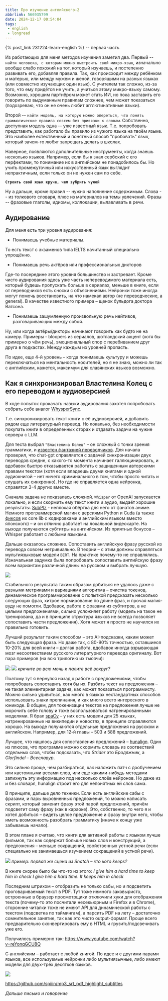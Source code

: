 ```yaml
---
title: Про изучение английского-2
abbrlink: 566935799
date: 2024-12-17 00:54:04
tags:
 - english
 - longread
---
```


{% post_link 231224-learn-english %} -- первая часть

Из работающих для меня методов изучения заметил два. Первый -- `найти человека, с которым можно выстроить свой микро-язык`, изначально вообще слабо похожий на тот, который изучаешь, и постепенно развивать его, добавляя правила. Так, как происходит между ребёнком и матерью, или между мужем и женой, говорящими на разных языках (или совместно изучающих один язык). С учителем так сложно, из-за того, что ему придётся не учить, а учиться этому микро-языку самому. Возможно, хорошим партнёром может стать ИИ, но пока заставить его говорить по выдуманным правилам сложнее, чем может показаться (подозреваю, что он не очень любит агглютинативные языки).

Второй -- `найти модель, на которую можно опереться, что понять грамматические правила совсем без привязки к словам`. Собственно, доступная модель одна -- уже известный язык. Т.е. попробовать представить, как работало бы правило из чужого языка на твоём языке. Это наиболее естественный и понятный способ "пробовать" язык, который зачем-то любят запрещать делать в школах.

Наверное, появляются дополнительные инструменты, когда знаешь несколько языков. Например, если бы я знал сербский с его перфектами, то понимание их в английском не понадобилось бы. Но учить промежуточный или искусственный язык выглядит непрактичным, если только он не нужен сам по себе.

**`Строить свой язык круче, чем зубрить чужой`**

Ну а дальше, кроме правил -- нужно наполнение содержимым.
Слова -- из толкового словаря, плюс из материалов на темы увлечений.
Фразы -- фразовые глаголы, идиомы, коллокации, вылавливать в речи.

## Аудирование

Для меня есть три уровня аудирования:

- Понимаешь учебные материалы. 

То есть текст с экзаменов типа IELTS начитанный специально упрощённо.

- Понимаешь речь актёров или профессиональных дикторов 

Где-то посередине этого уровня большинство и застревает. Кроме чисто аудирования здесь уже часть непереводимого материала есть, который будешь пропускать больше в сериалах, меньше в книге, если от переводчиков есть сноски с объяснениями. Нейронки тоже иногда могут помочь восстановить, на что намекал автор (не переводческие, а general). В качестве известного примера – щенок бульдога доктора Ватсона.

- Понимаешь зашумленную произвольную речь нейтивов, разговаривающих между собой. 

Ну, или когда актёры/дикторы начинают говорить как будто не на камеру. Примеры - bloopers из сериалов, шотландский акцент (хотя бы примерно о чём речь), эмоциональный спор с перебиванием друг друга в подкастах.
Между каждым из уровней пропасть.

По идее, еще 4-й уровень – когда понимаешь культуру и можешь переключаться на ментальность носителей, но я не знаю, можно ли так с английским, кажется, максимум для славянских языков возможно.

## Как я синхронизировал Властелина Колец с его переводом и аудиоверсией

В ходе попыток прокачать навыки аудирования захотел попробовать собрать себе аналог [WhysperSync](https://www.amazon.com/Whispersync-for-Voice/b?ie=UTF8&node=12527156011).

Т.е. синхронизировать текст книги с её аудиоверсией, и добавить рядом еще литературный перевод. Но локально, без необходимости покупать книги в определенных сторах и отдавать задачи на чужие сервера с LLM.

Для теста выбрал `"Властелина Колец"` – он сложный с точки зрения грамматики, и [известен фантазией переводчиков](https://disgustingmen.com/reading/lord-of-the-rings-tolkien-translations). Для начала проверил, что chat-gpt справляется с задачей синхронизации двух переводов средне, с какого-то момента начинает галлюцинировать, и вдобавок быстро отказывается работать с защищенным авторскими правами текстом (хотя если владеешь двуми книгами и одной аудиокнигой – нет ничего криминального в том, чтобы просто читать и слушать их синхронно). Но где не справляется одна нейронка, справятся 3-4 других вместе.

Сначала задача не показалась сложной. `Whisper` от OpenAI запускается локально, и если скормить ему текст книги и аудио, выдаёт хорошие результаты.
[SubPlz](https://github.com/kanjieater/SubPlz) - неплохая обёртка для него от фанатов аниме. Немного программерской магии с версиями Python и Cuda (а также [фиксов](https://github.com/spiiin/ATS) их core lib с кодировками и английским языком вместо японского) – и он отлично работает на локальной видеокарте. На выходе получаются субтитры на английском. Из приятных бонусов – Whisper работает с любыми языками.

Дальше оказалось сложнее. Сопоставить английскую фразу русской из перевода совсем нетривиально. В теории – с этим должны справляться мультиязыковые модели `BERT`. На практике почему-то не справлялись. Изначальная задумка была попробовать сопоставить английскую фразу всем вариантам различной длины на русском и выбрать лучшую.

[![](241217-learn-english-2/awesome_align_small.png)](241217-learn-english-2/awesome_align.png)

Стабильного результата таким образом добиться не удалось даже с разными метриками и вариациями алгоритма – очистка токенов, динамическое программирование с попыткой предсказать несколько следующих фраз, хитрое нормирование по длине фраз, и прочая магия-вуду не помогли. Вдобавок, работа с фразами из субтитров, а не целыми предложениями, сильно усложняет работу (модель на такое не тренирована, да и в принципе структура языков не всегда позволяет сопоставить части предложения). Хотя может я просто не научился их правильно готовить.

Лучший результат таким способом – это AI-подсказки, каким может быть следующая фраза. Но даже так, с 80-90% точностью, оставшиеся 10-20% для всей книги – долгая работа, вдобавок иногда взрывающая мозг несоотвествием русского литературного перевода оригиналу. Вот пара примеров (на всю трилогию их тысячи):

[![](241217-learn-english-2/1_small.png)](241217-learn-english-2/1.png)
[![](241217-learn-english-2/2_small.png)](241217-learn-english-2/2.png)
*кричите во всю мочь и палите всё вокруг?*

Поэтому тут я вернулся назад к работе с предложениями, чтобы попробовать сопоставить хотя бы их. Разбить текст на предложения – не такая элементарная задача, как может показаться программисту. Можно сильно удивиться, как много в языках нестандартных способов использовать знаки препинания, и как много всего интересного в юникоде. В общем, для токенизации текстов на предложения лучше не морочить себе голову и тоже воспользоваться натренированными моделями. Я брал [spaCy](https://spacy.io/models/) – у них есть модели для 25 языках, натренированные на википедии и новостях, в принципе справляются хорошо. На выходе получаются отдельные предложения на русском и английском. Например, для 12-й главы – 503 и 588 предложений.

Лучшее, что нашлось для сопоставления предложений – [hunalign](https://github.com/bitextor/hunalign). Один из плюсов, что программе можно скормить словарь из соотвествий отдельных слов, чтобы подсказать, что *Strider* это *Бродяжник*, а *Glorfindel* – *Всеславур*.

Это сильно проще, чем разбираться, как наложить патч с дообучением или кастомными весами слов, или еще какими-нибудь методами запихнуть эту информацию под несколько слоёв нейронов. Но даже из и без словаря, hunalign строит его для непонятных ей слов сама.

В принципе, дальше дело техники. Если есть английские сабы с фразами, и пары выровненных предложений, то можно написать скрипт, который заменит фразу этой парой предложений, причём подсветит саму фразу (как в караоке). Это, собственно, то чего я и хотел добиться – видеть целое предложение и фразу внутри него, чтобы иметь возможность разобрать грамматику (иначе к концу уже забываешь начало).

В этом плане я считаю, что книги для активной работы с языком лучше фильмов, так как содержат больше новых слов и конструкций, а предложения – меньше сокращений, свойственных устной речи (если специально не занимаешься изучением сокращений в устной речи).

[![](241217-learn-english-2/snatch_small.png)](241217-learn-english-2/snatch.png)
*пример: первая же сцена из Snatch – кто кого keeps?*

В книге скорее было бы что-то из этого:
*I give him a hard time to keep him in check*
*I give him a hard time. It keeps him in check*

Последним штрихом – отобразить не только сабы, но и подсветить проговариваемый текст в PDF. Тут тоже немного заковыристо, встроенные в браузер просмотрщики отключили хуки для отображения текста (почему-то это посчитали несекьюрным и Firefox и в Chrome), сторонние читалки тоже не имеют API для динамической работы с текстом (подсветка по таймингам), а парсить PDF на лету – достаточно сомнительное занятие, так как это чисто output-формат. Проще всего предварительно сконвертировать ему в HTML и грузить/подсвечивать уже его.

Получилось примерно так:
https://www.youtube.com/watch?v=reYonqGCU8Q

С английским – работает с любой книгой. По идее и с другими парами языков, все используемые нейронки либо мультиязычные, либо имеют модели для двух-трёх десятков языков.

[![](241217-learn-english-2/morty_small.png)](241217-learn-english-2/morty.jpg)

https://github.com/spiiin/mp3_srt_pdf_highlight_subtitles

*Дальше письмо и говорение*